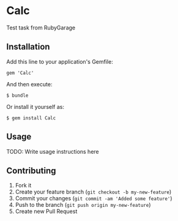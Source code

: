 # Calc

Test task from RubyGarage

## Installation

Add this line to your application's Gemfile:

    gem 'Calc'

And then execute:

    $ bundle

Or install it yourself as:

    $ gem install Calc

## Usage

TODO: Write usage instructions here

## Contributing

1. Fork it
2. Create your feature branch (`git checkout -b my-new-feature`)
3. Commit your changes (`git commit -am 'Added some feature'`)
4. Push to the branch (`git push origin my-new-feature`)
5. Create new Pull Request
